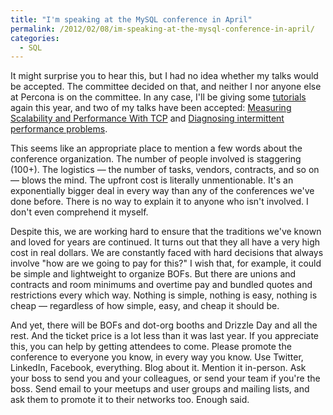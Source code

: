 ```yaml
---
title: "I'm speaking at the MySQL conference in April"
permalink: /2012/02/08/im-speaking-at-the-mysql-conference-in-april/
categories:
  - SQL
---
```

It might surprise you to hear this, but I had no idea whether my talks would be accepted. The committee decided on that, and neither I nor anyone else at Percona is on the committee. In any case, I'll be giving some [tutorials][1] again this year, and two of my talks have been accepted: [Measuring Scalability and Performance With TCP][2] and [Diagnosing intermittent performance problems][3].

This seems like an appropriate place to mention a few words about the conference organization. The number of people involved is staggering (100+). The logistics &#8212; the number of tasks, vendors, contracts, and so on &#8212; blows the mind. The upfront cost is literally unmentionable. It's an exponentially bigger deal in every way than any of the conferences we've done before. There is no way to explain it to anyone who isn't involved. I don't even comprehend it myself.

Despite this, we are working hard to ensure that the traditions we've known and loved for years are continued. It turns out that they all have a very high cost in real dollars. We are constantly faced with hard decisions that always involve "how are we going to pay for this?" I wish that, for example, it could be simple and lightweight to organize BOFs. But there are unions and contracts and room minimums and overtime pay and bundled quotes and restrictions every which way. Nothing is simple, nothing is easy, nothing is cheap &#8212; regardless of how simple, easy, and cheap it should be.

And yet, there will be BOFs and dot-org booths and Drizzle Day and all the rest. And the ticket price is a lot less than it was last year. If you appreciate this, you can help by getting attendees to come. Please promote the conference to everyone you know, in every way you know. Use Twitter, LinkedIn, Facebook, everything. Blog about it. Mention it in-person. Ask your boss to send you and your colleagues, or send your team if you're the boss. Send email to your meetups and user groups and mailing lists, and ask them to promote it to their networks too. Enough said.

 [1]: http://www.percona.com/live/mysql-conference-2012/program/schedule/tutorials
 [2]: http://www.percona.com/live/mysql-conference-2012/sessions/measuring-scalability-and-performance-tcp
 [3]: http://www.percona.com/live/mysql-conference-2012/sessions/diagnosing-intermittent-performance-problems
